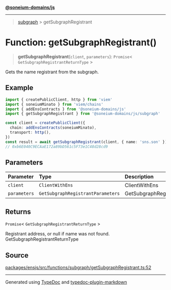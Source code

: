 [**@soneium-domains/js**](../README.md)

---

> [subgraph](README.md) > getSubgraphRegistrant

# Function: getSubgraphRegistrant()

> **getSubgraphRegistrant**(`client`, `parameters`): `Promise`\< `GetSubgraphRegistrantReturnType` \>

Gets the name registrant from the subgraph.

## Example

```ts
import { createPublicClient, http } from 'viem'
import { soneiumMinato } from 'viem/chains'
import { addEnsContracts } from '@soneium-domains/js'
import { getSubgraphRegistrant } from '@soneium-domains/js/subgraph'

const client = createPublicClient({
  chain: addEnsContracts(soneiumMinato),
  transport: http(),
})
const result = await getSubgraphRegistrant(client, { name: 'sns.son' })
// 0xb6E040C9ECAaE172a89bD561c5F73e1C48d28cd9
```

## Parameters

| Parameter    | Type                              | Description                     |
| :----------- | :-------------------------------- | :------------------------------ |
| `client`     | `ClientWithEns`                   | ClientWithEns                   |
| `parameters` | `GetSubgraphRegistrantParameters` | GetSubgraphRegistrantParameters |

## Returns

`Promise`\< `GetSubgraphRegistrantReturnType` \>

Registrant address, or null if name was not found. GetSubgraphRegistrantReturnType

## Source

[packages/ensjs/src/functions/subgraph/getSubgraphRegistrant.ts:52](https://github.com/ensdomains/ensjs-v3/blob/1b90b888/packages/ensjs/src/functions/subgraph/getSubgraphRegistrant.ts#L52)

---

Generated using [TypeDoc](https://typedoc.org/) and [typedoc-plugin-markdown](https://www.npmjs.com/package/typedoc-plugin-markdown)

